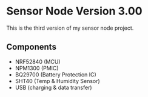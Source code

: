 # Sensor Node Version 3.00
This is the third version of my sensor node project.

## Components
- NRF52840 (MCU)
- NPM1300 (PMIC)
- BQ29700 (Battery Protection IC)
- SHT40 (Temp & Humidity Sensor)
- USB (charging & data transfer)
